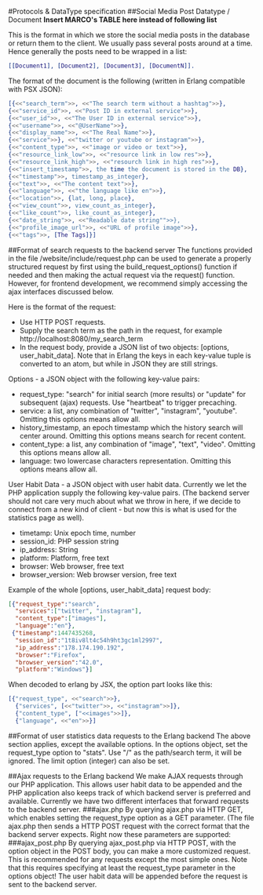 #Protocols & DataType specification
##Social Media Post Datatype / Document
**Insert MARCO's TABLE here instead of following list**

This is the format in which we store the social media posts in the database or return them to the client.
We usually pass several posts around at a time. Hence generally the posts need to be wrapped in a list:
```erlang
[[Document1], [Document2], [Document3], [DocumentN]].
```
The format of the document is the following (written in Erlang compatible with PSX JSON):
```erlang
[{<<"search_term">>, <<"The search term without a hashtag">>},
{<<"service_id">>, <<"Post ID in external service">>},
{<<"user_id">>, <<"The User ID in external service">>},
{<<"username">>, <<"@UserName">>},
{<<"display_name">>, <<"The Real Name">>},
{<<"service">>}, <<"twitter or youtube or instagram">>},
{<<"content_type">>, <<"image or video or text">>},
{<<"resource_link_low">>, <<"resource link in low res">>},
{<<"resource_link_high">>, <<"resourch link in high res">>},
{<<"insert_timestamp">>, the time the document is stored in the DB},
{<<"timestamp">>, timestamp_as_integer},
{<<"text">>, <<"The content text">>},
{<<"language">>, <<"the language like en">>},
{<<"location">>, {lat, long, place},
{<<"view_count">>, view_count_as_integer},
{<<"like_count">>, like_count_as_integer},
{<<"date_string">>, <<"Readable date string"">>},
{<<"profile_image_url">>, <<"URL of profile image">>},
{<<"tags">>, [The Tags]}]
```

##Format of search requests to the backend server
The functions provided in the file /website/include/request.php can be used to generate a properly structured request by first using the build_request_options() function if needed and then making the actual request via the request() function. However, for frontend development, we recommend simply accessing the ajax interfaces discussed below. 

Here is the format of the request:
 - Use HTTP POST requests.
 - Supply the search term as the path in the request, for example http://localhost:8080/my_search_term
 - In the request body, provide a JSON list of two objects: [options, user_habit_data]. Note that in Erlang the keys in each key-value tuple is converted to an atom, but while in JSON they are still strings.

Options - a JSON object with the following key-value pairs:
 - request_type: "search" for initial search (more results) or "update" for subsequent (ajax) requests. Use "heartbeat" to trigger precaching.
 - service: a list, any combination of "twitter", "instagram", "youtube". Omitting this options means allow all.
 - history_timestamp, an epoch timestamp which the history search will center around. Omitting this options means search for recent content.
 - content_type: a list, any combination of "image", "text", "video".  Omitting this options means allow all.
 - language: two lowercase characters representation. Omitting this options means allow all.

User Habit Data - a JSON object with user habit data.
Currently we let the PHP application supply the following key-value pairs. (The backend server should not care very much about what we throw in here, if we decide to connect from a new kind of client - but now this is what is used for the statistics page as well).
 - timetamp: Unix epoch time, number
 - session_id: PHP session string
 - ip_address: String
 - platform: Platform, free text
 - browser: Web browser, free text
 - browser_version: Web browser version, free text

Example of the whole [options, user_habit_data] request body: 
```json
[{"request_type":"search",
  "services":["twitter", "instagram"],
  "content_type":["images"],
  "language":"en"},
 {"timestamp":1447435268,
  "session_id":"1t8iv8lt4c54h9ht3gc1ml2997",
  "ip_address":"178.174.190.192",
  "browser":"Firefox",
  "browser_version":"42.0",
  "platform":"Windows"}] 
```

When decoded to erlang by JSX, the option part looks like this:
```erlang
[{"request_type", <<"search">>},
  {"services", [<<"twitter">>, <<"instagram">>]},
  {"content_type", ["<<images">>]},
  {"language", <<"en">>}]
```

##Format of user statistics data requests to the Erlang backend
The above section applies, except the available options. In the options object, set the request_type option to "stats". Use "/" as the path/search term, it will be ignored. The limit option (integer) can also be set.

##Ajax requests to the Erlang backend
We make AJAX requests through our PHP application. This allows user habit data to be appended and the PHP application also keeps track of which backend server is preferred and available. Currently we have two different interfaces that forward requests to the backend server.
###ajax.php
By querying ajax.php via HTTP GET, which enables setting the request_type option as a GET parameter. (The file ajax.php then sends a HTTP POST request with the correct format that the backend server expects. Right now these parameters are supported:
###ajax_post.php
By querying ajax_post.php via HTTP POST, with the option object in the POST body, you can make a more customized request. This is recommended for any requests except the most simple ones. Note that this requires specifying at least the request_type parameter in the options object! The user habit data will be appended before the request is sent to the backend server.
